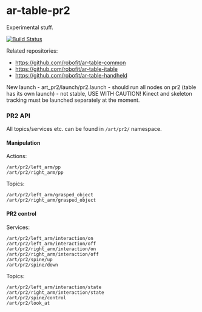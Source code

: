 # ar-table-pr2
Experimental stuff. 

[![Build Status](https://travis-ci.org/robofit/ar-table-pr2.svg)](https://travis-ci.org/robofit/ar-table-pr2)
 
Related repositories:
 - https://github.com/robofit/ar-table-common
 - https://github.com/robofit/ar-table-itable
 - https://github.com/robofit/ar-table-handheld

New launch - art_pr2/launch/pr2.launch - should run all nodes on pr2 (table has its own launch) - not stable, USE WITH CAUTION! Kinect and skeleton tracking must be launched separately at the moment.

### PR2 API

All topics/services etc. can be found in `/art/pr2/` namespace.

#### Manipulation

Actions:
```
/art/pr2/left_arm/pp
/art/pr2/right_arm/pp
```

Topics:
```
/art/pr2/left_arm/grasped_object
/art/pr2/right_arm/grasped_object
```

#### PR2 control

Services:
```
/art/pr2/left_arm/interaction/on
/art/pr2/left_arm/interaction/off
/art/pr2/right_arm/interaction/on
/art/pr2/right_arm/interaction/off
/art/pr2/spine/up
/art/pr2/spine/down

```

Topics:
```
/art/pr2/left_arm/interaction/state
/art/pr2/right_arm/interaction/state
/art/pr2/spine/control
/art/pr2/look_at
```
